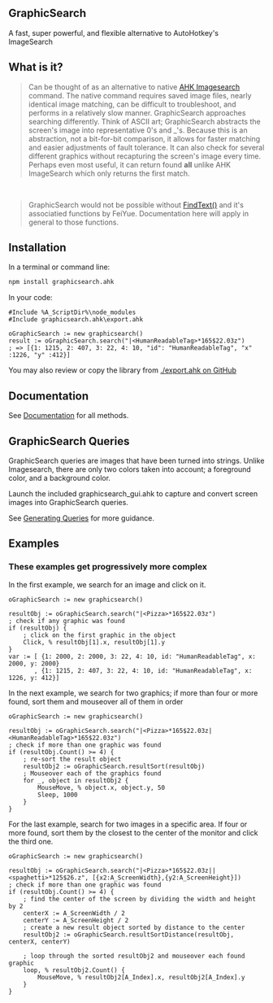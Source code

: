 ## GraphicSearch

A fast, super powerful, and flexible alternative to AutoHotkey's ImageSearch


## What is it?

> Can be thought of as an alternative to native [AHK Imagesearch](https://autohotkey.com/docs/commands/ImageSearch.htm) command. The native command requires saved image files, nearly identical image matching, can be difficult to troubleshoot, and performs in a relatively slow manner. GraphicSearch approaches searching differently. Think of ASCII art; GraphicSearch abstracts the screen's image into representative 0's and _'s. Because this is an abstraction, not a bit-for-bit comparison, it allows for faster matching and easier adjustments of fault tolerance. It can also check for several different graphics without recapturing the screen's image every time. Perhaps even most useful, it can return found **all** unlike AHK ImageSearch which only returns the first match.

<br>

> GraphicSearch would not be possible without [FindText()](https://www.autohotkey.com/boards/viewtopic.php?f=6&t=17834) and it's associatied functions by FeiYue. Documentation here will apply in general to those functions.


## Installation

In a terminal or command line:
```bash
npm install graphicsearch.ahk
```

In your code:
```autohotkey
#Include %A_ScriptDir%\node_modules
#Include graphicsearch.ahk\export.ahk

oGraphicSearch := new graphicsearch()
result := oGraphicSearch.search("|<HumanReadableTag>*165$22.03z")
; => [{1: 1215, 2: 407, 3: 22, 4: 10, "id": "HumanReadableTag", "x" :1226, "y" :412}]
```
You may also review or copy the library from [./export.ahk on GitHub](https://github.com/Chunjee/graphicsearch.ahk)

## Documentation

See [Documentation](/documentation) for all methods.

## GraphicSearch Queries

GraphicSearch queries are images that have been turned into strings. Unlike Imagesearch, there are only two colors taken into account; a foreground color, and a background color.

Launch the included graphicsearch_gui.ahk to capture and convert screen images into GraphicSearch queries.

See [Generating Queries](/generating-queries) for more guidance.


## Examples

### These examples get progressively more complex

In the first example, we search for an image and click on it.
```autohotkey
oGraphicSearch := new graphicsearch()

resultObj := oGraphicSearch.search("|<Pizza>*165$22.03z")
; check if any graphic was found
if (resultObj) {
    ; click on the first graphic in the object
    Click, % resultObj[1].x, resultObj[1].y
}
var := [ {1: 2000, 2: 2000, 3: 22, 4: 10, id: "HumanReadableTag", x: 2000, y: 2000}
       , {1: 1215, 2: 407, 3: 22, 4: 10, id: "HumanReadableTag", x: 1226, y: 412}]
```

In the next example, we search for two graphics; if more than four or more found, sort them and mouseover all of them in order
```autohotkey
oGraphicSearch := new graphicsearch()

resultObj := oGraphicSearch.search("|<Pizza>*165$22.03z|<HumanReadableTag>*165$22.03z")
; check if more than one graphic was found
if (resultObj.Count() >= 4) {
    ; re-sort the result object
    resultObj2 := oGraphicSearch.resultSort(resultObj)
    ; Mouseover each of the graphics found
    for _, object in resultObj2 {
        MouseMove, % object.x, object.y, 50
        Sleep, 1000
    }
}
```

For the last example, search for two images in a specific area. If four or more found, sort them by the closest to the center of the monitor and click the third one.
```autohotkey
oGraphicSearch := new graphicsearch()

resultObj := oGraphicSearch.search("|<Pizza>*165$22.03z||<spaghetti>*125$26.z", [{x2:A_ScreenWidth},{y2:A_ScreenHeight}])
; check if more than one graphic was found
if (resultObj.Count() >= 4) {
    ; find the center of the screen by dividing the width and height by 2
    centerX := A_ScreenWidth / 2
    centerY := A_ScreenHeight / 2
    ; create a new result object sorted by distance to the center
    resultObj2 := oGraphicSearch.resultSortDistance(resultObj, centerX, centerY)

    ; loop through the sorted resultObj2 and mouseover each found graphic
    loop, % resultObj2.Count() {
        MouseMove, % resultObj2[A_Index].x, resultObj2[A_Index].y
    }    
}
```
